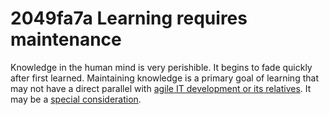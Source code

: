 # 2049fa7a Learning requires maintenance

Knowledge in the human mind is very perishible. It begins to fade quickly
after first learned. Maintaining knowledge is a primary goal of learning that may not have a direct parallel with [agile IT development or its relatives](961174eb_agile_learning.md). It may be a [special consideration](e235b9f6_learning_requires_special_considerations.md).